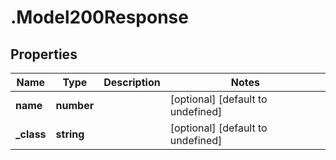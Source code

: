 # .Model200Response

## Properties

|Name | Type | Description | Notes|
|------------ | ------------- | ------------- | -------------|
|**name** | **number** |  | [optional] [default to undefined]|
|**_class** | **string** |  | [optional] [default to undefined]|



